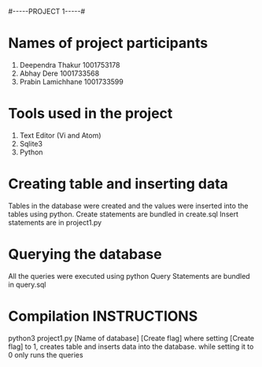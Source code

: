#-----PROJECT 1-----#

# Names of project participants
1. Deependra Thakur 1001753178
2. Abhay Dere 1001733568
3. Prabin Lamichhane 1001733599

# Tools used in the project
1. Text Editor (Vi and Atom)
2. Sqlite3
3. Python

# Creating table and inserting data
Tables in the database were created and the values were inserted into the tables using python.
Create statements are bundled in create.sql
Insert statements are in project1.py

# Querying the database
All the queries were executed using python
Query Statements are bundled in query.sql

# Compilation INSTRUCTIONS
python3 project1.py [Name of database] [Create flag]
where setting [Create flag] to 1, creates table and inserts data into the database.
while setting it to 0 only runs the queries
